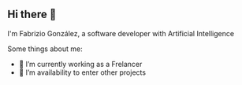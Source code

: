 ## Hi there 👋


I'm Fabrizio González, a software developer with Artificial Intelligence

Some things about me:

- 🔭 I’m currently working as a Frelancer
- 👯 I’m availability to enter other projects

<!--
- 🤔 I’m looking for help with ...
- 💬 Ask me about ...
- 📫 How to reach me: ...
- 😄 Pronouns: ...
- ⚡ Fun fact: ... 
- 🌱 I’m currently learning Angular -->
